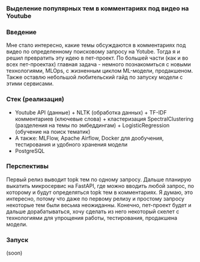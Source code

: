 ### Выделение популярных тем в комментариях под видео на Youtube

### Введение
  Мне стало интересно, какие темы обсуждаются в комментариях под видео по определенному поисковому запросу на Yotube. Тогда я и решил превратить эту идею в пет-проект. По большей части (как и во всех пет-проектах) главная задача - немного познакомиться с новыми технологиями, MLOps, с жизненным циклом ML-модели, продакшеном. Также оставлю небольшой любительский гайд по запуску модели с этими сервисами.

### Стек (реализация)
* Youtube API (данные) + NLTK (обработка данных) + TF-IDF комментариев (ключевые слова) + кластеризация SpectralClustering (разделения на темы по эмбеддингам) + LogisticRegression (обучение на поиск тематик)
* А также: MLFlow, Apache Airflow, Docker для дообучения, тестирования и удобного хранения модели
* PostgreSQL

### Перспективы
  Первый релиз выводит topk тем по одному запросу. Дальше планирую выкатить микросервис на FastAPI, где можно вводить любой запрос, по которому и будут определяться topk тем в комментариях. Я думаю, это интересно, потому что даже по первому релизу и простому запросу некоторые тем были весьма неожиданны. Конечно, пет-проект будет и дальше дорабатываться, хочу сделать из него некоторый скелет с технологиями для упрощения работы, тестирования, продакшена модели. 

### Запуск 
(soon)
